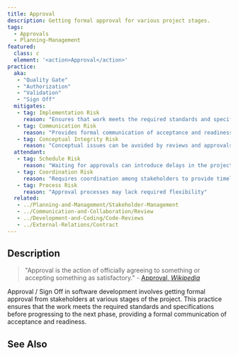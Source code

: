 ```yaml
---
title: Approval
description: Getting formal approval for various project stages.
tags: 
  - Approvals
  - Planning-Management
featured: 
  class: c
  element: '<action>Approval</action>'
practice:
  aka: 
   - "Quality Gate"
   - "Authorization"
   - "Validation"
   - "Sign Off"
  mitigates:
   - tag: Implementation Risk
     reason: "Ensures that work meets the required standards and specifications before progressing."
   - tag: Communication Risk
     reason: "Provides formal communication of acceptance and readiness."
   - tag: Conceptual Integrity Risk
     reason: "Conceptual issues can be avoided by reviews and approvals"
  attendant:
   - tag: Schedule Risk
     reason: "Waiting for approvals can introduce delays in the project timeline."
   - tag: Coordination Risk
     reason: "Requires coordination among stakeholders to provide timely sign-off."
   - tag: Process Risk
     reason: "Approval processes may lack required flexibility"
  related:
   - ../Planning-and-Management/Stakeholder-Management
   - ../Communication-and-Collaboration/Review
   - ../Development-and-Coding/Code-Reviews
   - ../External-Relations/Contract
---
```



<PracticeIntro details={frontMatter} /> 

## Description

> "Approval is the action of officially agreeing to something or accepting something as satisfactory." - [Approval, _Wikipedia_](https://en.wikipedia.org/wiki/Approval)

Approval / Sign Off in software development involves getting formal approval from stakeholders at various stages of the project. This practice ensures that the work meets the required standards and specifications before progressing to the next phase, providing a formal communication of acceptance and readiness.

## See Also

<TagList tag="Approvals" />
